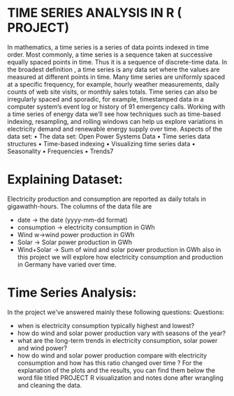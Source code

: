
# TIME SERIES ANALYSIS IN R ( PROJECT) 
In mathematics, a time series is a series of data points indexed in time order. Most commonly, a time series is a sequence taken at successive equally spaced points in time. Thus it is a sequence of discrete-time data.
In the broadest definition , a time series is any data set where the values are measured at different points in time. Many time series are uniformly spaced at a specific frequency, for example, hourly weather measurements, daily counts of web site visits, or monthly sales totals. Time series can also be irregularly spaced and sporadic, for example, timestamped data in a computer system’s event log or history of 91 emergency calls.
Working with a time series of energy data we’ll see how techniques such as time-based indexing, resampling, and rolling windows can help us explore variations in electricity demand and renewable energy supply over time.
Aspects of the data set: 
•	The data set: Open Power Systems Data
•	Time series data structures
•	Time-based indexing
•	Visualizing time series data
•	Seasonality 
•	Frequencies
•	Trends7

# Explaining Dataset: 
Electricity production and consumption are reported as daily totals in gigawathh-hours. The columns of the data file are 
* date -> the date (yyyy-mm-dd format)
* consumption -> electricity consumption in GWh 
* Wind w->wind power production in GWh 
* Solar -> Solar power production in GWh 
* Wind+Solar -> Sum of wind and solar power production in GWh 
also in this project we will explore how electricity consumption and production in Germany have varied over time. 

# Time Series Analysis: 
In the project we've answered mainly these following questions: 
Questions: 
* when is electricity consumption typically highest and lowest? 
* how do wind and solar power production vary with seasons of the year? 
* what are the long-term trends in electricity consumption, solar power and wind power? 
* how do wind and solar power production compare with electricity consumption and how has this ratio changed over time ? 
For the explanation of the plots and the results, you can find them below the word file titled PROJECT R visualization and notes done after wrangling and cleaning the data. 
